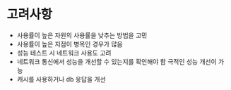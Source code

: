 # 고려사항
- 사용률이 높은 자원의 사용률을 낮추는 방법을 고민
- 사용률이 높은 지점이 병목인 경우가 많음
- 성능 테스트 시 네트워크 사용도 고려
- 네트워크 통신에서 성능을 개선할 수 있는지를 확인해야 함 
극적인 성능 개선이 가능
- 캐시를 사용하거나 db 응답을 개선
